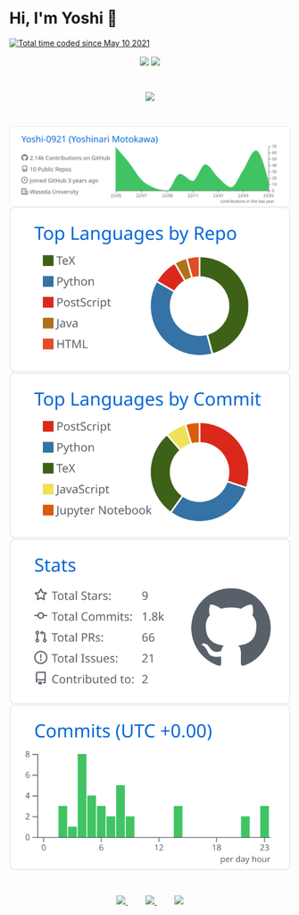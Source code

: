 # Hi, I'm Yoshi 👋
<a href="https://wakatime.com/@c4d9574d-d870-493a-bacd-ee2ad3023784"><img src="https://wakatime.com/badge/user/c4d9574d-d870-493a-bacd-ee2ad3023784.svg" alt="Total time coded since May 10 2021" /></a>
  
<p align="center"> 
  <a>
    <img align="center" width=400 src="https://github-readme-stats.vercel.app/api?username=Yoshi-0921&count_private=true&show_icons=true&bg_color=30,e96443,904e95&title_color=fff&text_color=fff&include_all_commits=true" />
  </a>
  <a>
    <img align="center" width=400 src="https://github-readme-streak-stats.herokuapp.com/?user=Yoshi-0921&theme=calm" />
  </a>
</p><br>

<p align="center"> 
<a href="https://github.com/ryo-ma/github-profile-trophy">
  <img align="center" src="https://github-profile-trophy.vercel.app/?username=Yoshi-0921&row=1&column=7" />
</a></p><br>

<p align="center"> 
  <img align="center" src="https://raw.githubusercontent.com/Yoshi-0921/Yoshi-0921/master/profile-summary-card-output/github/0-profile-details.svg" /><br>
  <img align="center" src="https://raw.githubusercontent.com/Yoshi-0921/Yoshi-0921/master/profile-summary-card-output/github/1-repos-per-language.svg" />
  <img align="center" src="https://raw.githubusercontent.com/Yoshi-0921/Yoshi-0921/master/profile-summary-card-output/github/2-most-commit-language.svg" /><br>
  <img align="center" src="https://raw.githubusercontent.com/Yoshi-0921/Yoshi-0921/master/profile-summary-card-output/github/3-stats.svg" />
  <img align="center" src="https://raw.githubusercontent.com/Yoshi-0921/Yoshi-0921/master/profile-summary-card-output/github/4-productive-time.svg" />
</p><br>

<p align="center"> 
  <a href="https://twitter.com/0921yoshi">
    <img src="https://img.shields.io/badge/Twitter-1DA1F2?style=for-the-badge&logo=twitter&logoColor=white" />
  </a><a>&emsp;&emsp;</a>
  <a href="mailto:yoshinari.moto@fuji.waseda.jp">
    <img src="https://img.shields.io/badge/Gmail-D14836?style=for-the-badge&logo=gmail&logoColor=white" />
  </a><a>&emsp;&emsp;</a>
  <a href="https://www.linkedin.com/in/yoshinari-motokawa/">
    <img src="https://img.shields.io/badge/LinkedIn-0077B5?style=for-the-badge&logo=linkedin&logoColor=white" />
  </a>
</p>
